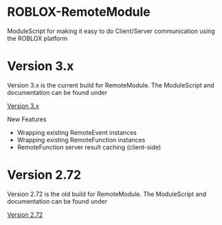 # ROBLOX-RemoteModule
ModuleScript for making it easy to do Client/Server communication using the ROBLOX platform

Version 3.x
===========
Version 3.x is the current build for RemoteModule. The ModuleScript and documentation can be found under

[Version 3.x](Version-3.x/)

New Features
* Wrapping existing RemoteEvent instances
* Wrapping existing RemoteFunction instances
* RemoteFunction server result caching (client-side)

Version 2.72
===========
Version 2.72 is the old build for RemoteModule. The ModuleScript and documentation can be found under

[Version 2.72](Version-2.72/)
